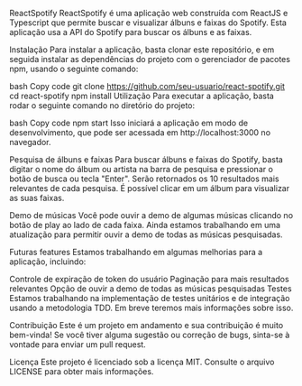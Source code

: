 ReactSpotify
ReactSpotify é uma aplicação web construída com ReactJS e Typescript que permite buscar e visualizar álbuns e faixas do Spotify. Esta aplicação usa a API do Spotify para buscar os álbuns e as faixas.

Instalação
Para instalar a aplicação, basta clonar este repositório, e em seguida instalar as dependências do projeto com o gerenciador de pacotes npm, usando o seguinte comando:

bash
Copy code
git clone https://github.com/seu-usuario/react-spotify.git
cd react-spotify
npm install
Utilização
Para executar a aplicação, basta rodar o seguinte comando no diretório do projeto:

bash
Copy code
npm start
Isso iniciará a aplicação em modo de desenvolvimento, que pode ser acessada em http://localhost:3000 no navegador.

Pesquisa de álbuns e faixas
Para buscar álbuns e faixas do Spotify, basta digitar o nome do álbum ou artista na barra de pesquisa e pressionar o botão de busca ou tecla "Enter". Serão retornados os 10 resultados mais relevantes de cada pesquisa. É possível clicar em um álbum para visualizar as suas faixas.

Demo de músicas
Você pode ouvir a demo de algumas músicas clicando no botão de play ao lado de cada faixa. Ainda estamos trabalhando em uma atualização para permitir ouvir a demo de todas as músicas pesquisadas.

Futuras features
Estamos trabalhando em algumas melhorias para a aplicação, incluindo:

Controle de expiração de token do usuário
Paginação para mais resultados relevantes
Opção de ouvir a demo de todas as músicas pesquisadas
Testes
Estamos trabalhando na implementação de testes unitários e de integração usando a metodologia TDD. Em breve teremos mais informações sobre isso.

Contribuição
Este é um projeto em andamento e sua contribuição é muito bem-vinda! Se você tiver alguma sugestão ou correção de bugs, sinta-se à vontade para enviar um pull request.

Licença
Este projeto é licenciado sob a licença MIT. Consulte o arquivo LICENSE para obter mais informações.
